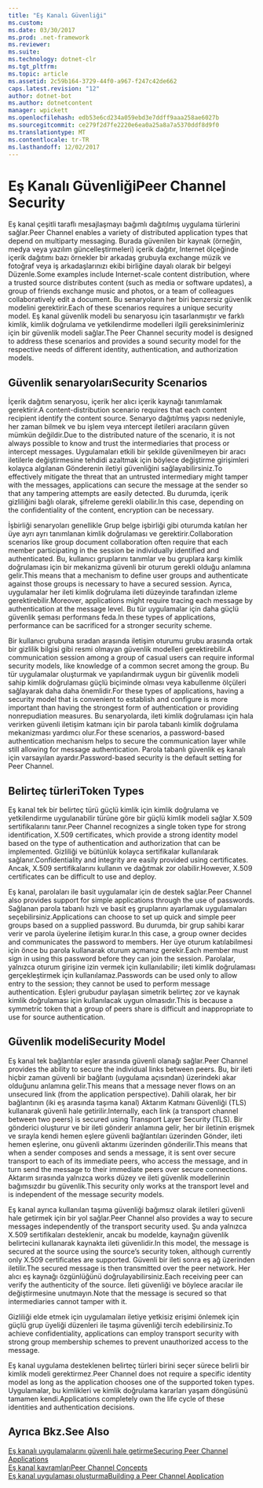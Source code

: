 ```yaml
---
title: "Eş Kanalı Güvenliği"
ms.custom: 
ms.date: 03/30/2017
ms.prod: .net-framework
ms.reviewer: 
ms.suite: 
ms.technology: dotnet-clr
ms.tgt_pltfrm: 
ms.topic: article
ms.assetid: 2c59b164-3729-44f0-a967-f247c42de662
caps.latest.revision: "12"
author: dotnet-bot
ms.author: dotnetcontent
manager: wpickett
ms.openlocfilehash: edb53e6cd234a059ebd3e7ddff9aaa258ae6027b
ms.sourcegitcommit: ce279f2d7fe2220e6ea0a25a8a7a5370ddf8d9f0
ms.translationtype: MT
ms.contentlocale: tr-TR
ms.lasthandoff: 12/02/2017
---
```

# <a name="peer-channel-security"></a><span data-ttu-id="e4b1f-102">Eş Kanalı Güvenliği</span><span class="sxs-lookup"><span data-stu-id="e4b1f-102">Peer Channel Security</span></span>
<span data-ttu-id="e4b1f-103">Eş kanal çeşitli taraflı mesajlaşmayı bağımlı dağıtılmış uygulama türlerini sağlar.</span><span class="sxs-lookup"><span data-stu-id="e4b1f-103">Peer Channel enables a variety of distributed application types that depend on multiparty messaging.</span></span> <span data-ttu-id="e4b1f-104">Burada güvenilen bir kaynak (örneğin, medya veya yazılım güncelleştirmeleri) içerik dağıtır, Internet ölçeğinde içerik dağıtımı bazı örnekler bir arkadaş grubuyla exchange müzik ve fotoğraf veya iş arkadaşlarınızı ekibi birliğine dayalı olarak bir belgeyi Düzenle.</span><span class="sxs-lookup"><span data-stu-id="e4b1f-104">Some examples include Internet-scale content distribution, where a trusted source distributes content (such as media or software updates), a group of friends exchange music and photos, or a team of colleagues collaboratively edit a document.</span></span> <span data-ttu-id="e4b1f-105">Bu senaryoların her biri benzersiz güvenlik modelini gerektirir.</span><span class="sxs-lookup"><span data-stu-id="e4b1f-105">Each of these scenarios requires a unique security model.</span></span> <span data-ttu-id="e4b1f-106">Eş kanal güvenlik modeli bu senaryosu için tasarlanmıştır ve farklı kimlik, kimlik doğrulama ve yetkilendirme modelleri ilgili gereksinimleriniz için bir güvenlik modeli sağlar.</span><span class="sxs-lookup"><span data-stu-id="e4b1f-106">The Peer Channel security model is designed to address these scenarios and provides a sound security model for the respective needs of different identity, authentication, and authorization models.</span></span>  
  
## <a name="security-scenarios"></a><span data-ttu-id="e4b1f-107">Güvenlik senaryoları</span><span class="sxs-lookup"><span data-stu-id="e4b1f-107">Security Scenarios</span></span>  
 <span data-ttu-id="e4b1f-108">İçerik dağıtım senaryosu, içerik her alıcı içerik kaynağı tanımlamak gerektirir.</span><span class="sxs-lookup"><span data-stu-id="e4b1f-108">A content-distribution scenario requires that each content recipient identify the content source.</span></span> <span data-ttu-id="e4b1f-109">Senaryo dağıtılmış yapısı nedeniyle, her zaman bilmek ve bu işlem veya ıntercept iletileri aracıların güven mümkün değildir.</span><span class="sxs-lookup"><span data-stu-id="e4b1f-109">Due to the distributed nature of the scenario, it is not always possible to know and trust the intermediaries that process or intercept messages.</span></span> <span data-ttu-id="e4b1f-110">Uygulamaları etkili bir şekilde güvenilmeyen bir aracı iletilerle değiştirmesine tehdidi azaltmak için böylece değiştirme girişimleri kolayca algılanan Gönderenin iletiyi güvenliğini sağlayabilirsiniz.</span><span class="sxs-lookup"><span data-stu-id="e4b1f-110">To effectively mitigate the threat that an untrusted intermediary might tamper with the messages, applications can secure the message at the sender so that any tampering attempts are easily detected.</span></span> <span data-ttu-id="e4b1f-111">Bu durumda, içerik gizliliğini bağlı olarak, şifreleme gerekli olabilir.</span><span class="sxs-lookup"><span data-stu-id="e4b1f-111">In this case, depending on the confidentiality of the content, encryption can be necessary.</span></span>  
  
 <span data-ttu-id="e4b1f-112">İşbirliği senaryoları genellikle Grup belge işbirliği gibi oturumda katılan her üye ayrı ayrı tanımlanan kimlik doğrulaması ve gerektirir.</span><span class="sxs-lookup"><span data-stu-id="e4b1f-112">Collaboration scenarios like group document collaboration often require that each member participating in the session be individually identified and authenticated.</span></span> <span data-ttu-id="e4b1f-113">Bu, kullanıcı gruplarını tanımlar ve bu gruplara karşı kimlik doğrulaması için bir mekanizma güvenli bir oturum gerekli olduğu anlamına gelir.</span><span class="sxs-lookup"><span data-stu-id="e4b1f-113">This means that a mechanism to define user groups and authenticate against those groups is necessary to have a secured session.</span></span> <span data-ttu-id="e4b1f-114">Ayrıca, uygulamalar her ileti kimlik doğrulama ileti düzeyinde tarafından izleme gerektirebilir.</span><span class="sxs-lookup"><span data-stu-id="e4b1f-114">Moreover, applications might require tracing each message by authentication at the message level.</span></span> <span data-ttu-id="e4b1f-115">Bu tür uygulamalar için daha güçlü güvenlik şeması performans feda.</span><span class="sxs-lookup"><span data-stu-id="e4b1f-115">In these types of applications, performance can be sacrificed for a stronger security scheme.</span></span>  
  
 <span data-ttu-id="e4b1f-116">Bir kullanıcı grubuna sıradan arasında iletişim oturumu grubu arasında ortak bir gizlilik bilgisi gibi resmi olmayan güvenlik modelleri gerektirebilir.</span><span class="sxs-lookup"><span data-stu-id="e4b1f-116">A communication session among a group of casual users can require informal security models, like knowledge of a common secret among the group.</span></span> <span data-ttu-id="e4b1f-117">Bu tür uygulamalar oluşturmak ve yapılandırmak uygun bir güvenlik modeli sahip kimlik doğrulaması güçlü biçiminde olması veya kabullenme ölçüleri sağlayarak daha daha önemlidir.</span><span class="sxs-lookup"><span data-stu-id="e4b1f-117">For these types of applications, having a security model that is convenient to establish and configure is more important than having the strongest form of authentication or providing nonrepudiation measures.</span></span> <span data-ttu-id="e4b1f-118">Bu senaryolarda, ileti kimlik doğrulaması için hala verirken güvenli iletişim katmanı için bir parola tabanlı kimlik doğrulama mekanizması yardımcı olur.</span><span class="sxs-lookup"><span data-stu-id="e4b1f-118">For these scenarios, a password-based authentication mechanism helps to secure the communication layer while still allowing for message authentication.</span></span> <span data-ttu-id="e4b1f-119">Parola tabanlı güvenlik eş kanalı için varsayılan ayardır.</span><span class="sxs-lookup"><span data-stu-id="e4b1f-119">Password-based security is the default setting for Peer Channel.</span></span>  
  
## <a name="token-types"></a><span data-ttu-id="e4b1f-120">Belirteç türleri</span><span class="sxs-lookup"><span data-stu-id="e4b1f-120">Token Types</span></span>  
 <span data-ttu-id="e4b1f-121">Eş kanal tek bir belirteç türü güçlü kimlik için kimlik doğrulama ve yetkilendirme uygulanabilir türüne göre bir güçlü kimlik modeli sağlar X.509 sertifikalarını tanır.</span><span class="sxs-lookup"><span data-stu-id="e4b1f-121">Peer Channel recognizes a single token type for strong identification, X.509 certificates, which provide a strong identity model based on the type of authentication and authorization that can be implemented.</span></span> <span data-ttu-id="e4b1f-122">Gizliliği ve bütünlük kolayca sertifikalar kullanılarak sağlanır.</span><span class="sxs-lookup"><span data-stu-id="e4b1f-122">Confidentiality and integrity are easily provided using certificates.</span></span> <span data-ttu-id="e4b1f-123">Ancak, X.509 sertifikalarını kullanın ve dağıtmak zor olabilir.</span><span class="sxs-lookup"><span data-stu-id="e4b1f-123">However, X.509 certificates can be difficult to use and deploy.</span></span>  
  
 <span data-ttu-id="e4b1f-124">Eş kanal, parolaları ile basit uygulamalar için de destek sağlar.</span><span class="sxs-lookup"><span data-stu-id="e4b1f-124">Peer Channel also provides support for simple applications through the use of passwords.</span></span> <span data-ttu-id="e4b1f-125">Sağlanan parola tabanlı hızlı ve basit eş gruplarını ayarlamak uygulamaları seçebilirsiniz.</span><span class="sxs-lookup"><span data-stu-id="e4b1f-125">Applications can choose to set up quick and simple peer groups based on a supplied password.</span></span> <span data-ttu-id="e4b1f-126">Bu durumda, bir grup sahibi karar verir ve parola üyelerine iletişim kurar.</span><span class="sxs-lookup"><span data-stu-id="e4b1f-126">In this case, a group owner decides and communicates the password to members.</span></span> <span data-ttu-id="e4b1f-127">Her üye oturum katılabilmesi için önce bu parola kullanarak oturum açmanız gerekir.</span><span class="sxs-lookup"><span data-stu-id="e4b1f-127">Each member must sign in using this password before they can join the session.</span></span> <span data-ttu-id="e4b1f-128">Parolalar, yalnızca oturum girişine izin vermek için kullanılabilir; ileti kimlik doğrulaması gerçekleştirmek için kullanılamaz.</span><span class="sxs-lookup"><span data-stu-id="e4b1f-128">Passwords can be used only to allow entry to the session; they cannot be used to perform message authentication.</span></span> <span data-ttu-id="e4b1f-129">Eşleri grubudur paylaşan simetrik belirteç zor ve kaynak kimlik doğrulaması için kullanılacak uygun olmasıdır.</span><span class="sxs-lookup"><span data-stu-id="e4b1f-129">This is because a symmetric token that a group of peers share is difficult and inappropriate to use for source authentication.</span></span>  
  
## <a name="security-model"></a><span data-ttu-id="e4b1f-130">Güvenlik modeli</span><span class="sxs-lookup"><span data-stu-id="e4b1f-130">Security Model</span></span>  
 <span data-ttu-id="e4b1f-131">Eş kanal tek bağlantılar eşler arasında güvenli olanağı sağlar.</span><span class="sxs-lookup"><span data-stu-id="e4b1f-131">Peer Channel provides the ability to secure the individual links between peers.</span></span> <span data-ttu-id="e4b1f-132">Bu, bir ileti hiçbir zaman güvenli bir bağlantı (uygulama açısından) üzerindeki akar olduğunu anlamına gelir.</span><span class="sxs-lookup"><span data-stu-id="e4b1f-132">This means that a message never flows on an unsecured link (from the application perspective).</span></span> <span data-ttu-id="e4b1f-133">Dahili olarak, her bir bağlantının (iki eş arasında taşıma kanal) Aktarım Katmanı Güvenliği (TLS) kullanarak güvenli hale getirilir.</span><span class="sxs-lookup"><span data-stu-id="e4b1f-133">Internally, each link (a transport channel between two peers) is secured using Transport Layer Security (TLS).</span></span> <span data-ttu-id="e4b1f-134">Bir gönderici oluşturur ve bir ileti gönderir anlamına gelir, her bir iletinin erişmek ve sırayla kendi hemen eşlere güvenli bağlantıları üzerinden Gönder, ileti hemen eşlerine, onu güvenli aktarımı üzerinden gönderilir.</span><span class="sxs-lookup"><span data-stu-id="e4b1f-134">This means that when a sender composes and sends a message, it is sent over secure transport to each of its immediate peers, who access the message, and in turn send the message to their immediate peers over secure connections.</span></span> <span data-ttu-id="e4b1f-135">Aktarım sırasında yalnızca works düzey ve ileti güvenlik modellerinin bağımsızdır bu güvenlik.</span><span class="sxs-lookup"><span data-stu-id="e4b1f-135">This security only works at the transport level and is independent of the message security models.</span></span>  
  
 <span data-ttu-id="e4b1f-136">Eş kanal ayrıca kullanılan taşıma güvenliği bağımsız olarak iletileri güvenli hale getirmek için bir yol sağlar.</span><span class="sxs-lookup"><span data-stu-id="e4b1f-136">Peer Channel also provides a way to secure messages independently of the transport security used.</span></span> <span data-ttu-id="e4b1f-137">Şu anda yalnızca X.509 sertifikaları desteklenir, ancak bu modelde, kaynağın güvenlik belirtecini kullanarak kaynakta ileti güvenlidir.</span><span class="sxs-lookup"><span data-stu-id="e4b1f-137">In this model, the message is secured at the source using the source’s security token, although currently only X.509 certificates are supported.</span></span> <span data-ttu-id="e4b1f-138">Güvenli bir ileti sonra eş ağ üzerinden iletilir.</span><span class="sxs-lookup"><span data-stu-id="e4b1f-138">The secured message is then transmitted over the peer network.</span></span> <span data-ttu-id="e4b1f-139">Her alıcı eş kaynağı özgünlüğünü doğrulayabilirsiniz.</span><span class="sxs-lookup"><span data-stu-id="e4b1f-139">Each receiving peer can verify the authenticity of the source.</span></span> <span data-ttu-id="e4b1f-140">İleti güvenliği ve böylece aracılar ile değiştirmesine unutmayın.</span><span class="sxs-lookup"><span data-stu-id="e4b1f-140">Note that the message is secured so that intermediaries cannot tamper with it.</span></span>  
  
 <span data-ttu-id="e4b1f-141">Gizliliği elde etmek için uygulamaları iletiye yetkisiz erişimi önlemek için güçlü grup üyeliği düzenleri ile taşıma güvenliği tercih edebilirsiniz.</span><span class="sxs-lookup"><span data-stu-id="e4b1f-141">To achieve confidentiality, applications can employ transport security with strong group membership schemes to prevent unauthorized access to the message.</span></span>  
  
 <span data-ttu-id="e4b1f-142">Eş kanal uygulama desteklenen belirteç türleri birini seçer sürece belirli bir kimlik modeli gerektirmez.</span><span class="sxs-lookup"><span data-stu-id="e4b1f-142">Peer Channel does not require a specific identity model as long as the application chooses one of the supported token types.</span></span> <span data-ttu-id="e4b1f-143">Uygulamalar, bu kimlikleri ve kimlik doğrulama kararları yaşam döngüsünü tamamen kendi.</span><span class="sxs-lookup"><span data-stu-id="e4b1f-143">Applications completely own the life cycle of these identities and authentication decisions.</span></span>  
  
## <a name="see-also"></a><span data-ttu-id="e4b1f-144">Ayrıca Bkz.</span><span class="sxs-lookup"><span data-stu-id="e4b1f-144">See Also</span></span>  
 [<span data-ttu-id="e4b1f-145">Eş kanalı uygulamalarını güvenli hale getirme</span><span class="sxs-lookup"><span data-stu-id="e4b1f-145">Securing Peer Channel Applications</span></span>](../../../../docs/framework/wcf/feature-details/securing-peer-channel-applications.md)  
 [<span data-ttu-id="e4b1f-146">Eş kanal kavramları</span><span class="sxs-lookup"><span data-stu-id="e4b1f-146">Peer Channel Concepts</span></span>](../../../../docs/framework/wcf/feature-details/peer-channel-concepts.md)  
 [<span data-ttu-id="e4b1f-147">Eş kanal uygulaması oluşturma</span><span class="sxs-lookup"><span data-stu-id="e4b1f-147">Building a Peer Channel Application</span></span>](../../../../docs/framework/wcf/feature-details/building-a-peer-channel-application.md)
